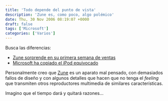```yaml
---
title: 'Todo depende del punto de vista'
description: 'Zune es, como poco, algo polémico'
date: Thu, 30 Nov 2006 08:19:07 +0000
draft: false
tags: ['Microsoft']
categories: ['Varios']
---
```


Busca las diferencias:

*   [Zune sorprende en su primera semana de ventas](http://money.cnn.com/2006/11/29/technology/personaltech/zune/index.htm)
*   [Microsoft ha copiado el iPod equivocado](http://daringfireball.net/2006/11/did_microsoft_copy_the_wrong_ipod)

Personalmente creo que [Zune](http://en.wikipedia.org/wiki/Zune) es un aparato mal pensado, con demasiados fallos de diseño y con algunos detalles que hacen que no tenga el _feeling_ que transmiten otros reproductores multimedia de similares características.

Imagino que el tiempo dará y quitará razones...
